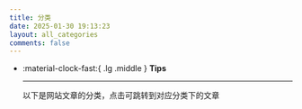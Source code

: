 ```yaml
---
title: 分类
date: 2025-01-30 19:13:23
layout: all_categories
comments: false
---
```

<div class="grid cards" markdown>

-   :material-clock-fast:{ .lg .middle } __Tips__

    ---

    以下是网站文章的分类，点击可跳转到对应分类下的文章

</div>